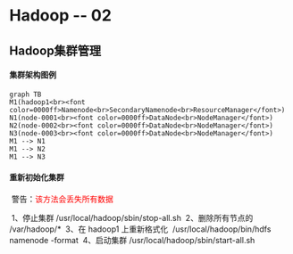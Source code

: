 # Hadoop -- 02

## Hadoop集群管理

#### 集群架构图例

```mermaid
graph TB
M1(hadoop1<br><font color=0000ff>Namenode<br>SecondaryNamenode<br>ResourceManager</font>) 
N1(node-0001<br><font color=0000ff>DataNode<br>NodeManager</font>)
N2(node-0002<br><font color=0000ff>DataNode<br>NodeManager</font>)
N3(node-0003<br><font color=0000ff>DataNode<br>NodeManager</font>)
M1 --> N1
M1 --> N2
M1 --> N3
```



#### 重新初始化集群

​    警告：<font color=ff0000>该方法会丢失所有数据</font>

​    1、停止集群  /usr/local/hadoop/sbin/stop-all.sh
​    2、删除所有节点的  /var/hadoop/*
​    3、在 hadoop1 上重新格式化
​          /usr/local/hadoop/bin/hdfs namenode -format
​    4、启动集群  /usr/local/hadoop/sbin/start-all.sh

